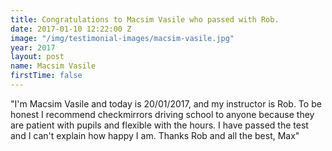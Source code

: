 ```yaml
---
title: Congratulations to Macsim Vasile who passed with Rob.
date: 2017-01-10 12:22:00 Z
image: "/img/testimonial-images/macsim-vasile.jpg"
year: 2017
layout: post
name: Macsim Vasile
firstTime: false
---
```


"I'm Macsim Vasile and today is 20/01/2017, and my instructor is Rob.  To be honest I recommend checkmirrors driving school to anyone because they are patient with pupils and flexible with the hours.  I have passed the test and I can't explain how happy I am.  Thanks Rob and all the best, Max"
